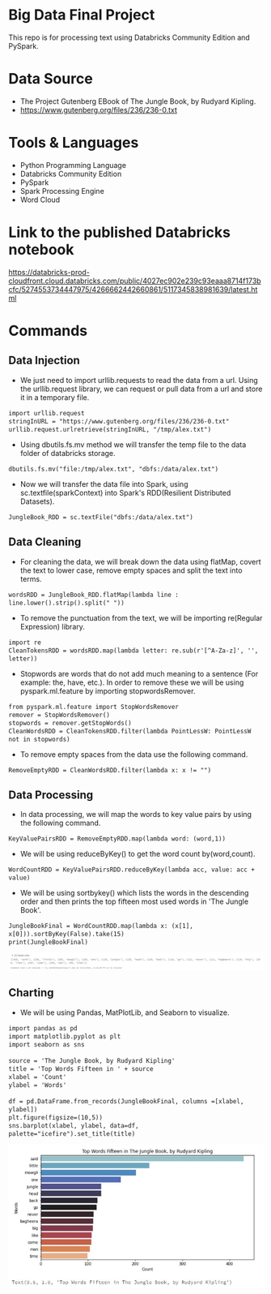 # Big Data Final Project
This repo is for processing text using Databricks Community Edition and PySpark.

# Data Source
* The Project Gutenberg EBook of The Jungle Book, by Rudyard Kipling.
* https://www.gutenberg.org/files/236/236-0.txt

# Tools & Languages
* Python Programming Language
* Databricks Community Edition
* PySpark
* Spark Processing Engine
* Word Cloud

# Link to the published Databricks notebook
https://databricks-prod-cloudfront.cloud.databricks.com/public/4027ec902e239c93eaaa8714f173bcfc/5274553734447975/4266662442660861/5117345838981639/latest.html

# Commands
## Data Injection
* We just need to import urllib.requests to read the data from a url. Using the urllib.request library, we can request or pull data from a url and store it in a temporary file.
```
import urllib.request
stringInURL = "https://www.gutenberg.org/files/236/236-0.txt"
urllib.request.urlretrieve(stringInURL, "/tmp/alex.txt")
```

* Using dbutils.fs.mv method we will transfer the temp file to the data folder of databricks storage.
```
dbutils.fs.mv("file:/tmp/alex.txt", "dbfs:/data/alex.txt")
```

* Now we will transfer the data file into Spark, using sc.textfile(sparkContext) into Spark's RDD(Resilient Distributed Datasets).
```
JungleBook_RDD = sc.textFile("dbfs:/data/alex.txt")
```
## Data Cleaning
* For cleaning the data, we will break down the data using flatMap, covert the text to lower case, remove empty spaces and split the text into terms.
```
wordsRDD = JungleBook_RDD.flatMap(lambda line : line.lower().strip().split(" "))
```

* To remove the punctuation from the text, we will be importing re(Regular Expression) library.
```
import re
CleanTokensRDD = wordsRDD.map(lambda letter: re.sub(r'[^A-Za-z]', '', letter))
```

* Stopwords are words that do not add much meaning to a sentence (For example: the, have, etc.). In order to remove these we will be using pyspark.ml.feature by importing stopwordsRemover.
```
from pyspark.ml.feature import StopWordsRemover
remover = StopWordsRemover()
stopwords = remover.getStopWords()
CleanWordsRDD = CleanTokensRDD.filter(lambda PointLessW: PointLessW not in stopwords)
```

* To remove empty spaces from the data use the following command.
```
RemoveEmptyRDD = CleanWordsRDD.filter(lambda x: x != "")
```

## Data Processing
* In data processing, we will map the words to key value pairs by using the following command.
```
KeyValuePairsRDD = RemoveEmptyRDD.map(lambda word: (word,1))
```

* We will be using reduceByKey() to get the word count by(word,count).
```
WordCountRDD = KeyValuePairsRDD.reduceByKey(lambda acc, value: acc + value)
```

* We will be using sortbykey() which lists the words in the descending order and then prints the top fifteen most used words in 'The Jungle Book'.
```
JungleBookFinal = WordCountRDD.map(lambda x: (x[1], x[0])).sortByKey(False).take(15)
print(JungleBookFinal)
```
![result](https://github.com/alekhyajaddu/bigdata-finalproject/blob/main/top15.JPG?raw=true)

## Charting
* We will be using Pandas, MatPlotLib, and Seaborn to visualize.
```
import pandas as pd
import matplotlib.pyplot as plt
import seaborn as sns

source = 'The Jungle Book, by Rudyard Kipling'
title = 'Top Words Fifteen in ' + source
xlabel = 'Count'
ylabel = 'Words'

df = pd.DataFrame.from_records(JungleBookFinal, columns =[xlabel, ylabel]) 
plt.figure(figsize=(10,5))
sns.barplot(xlabel, ylabel, data=df, palette="icefire").set_title(title)
```
![wordCount](https://github.com/alekhyajaddu/bigdata-finalproject/blob/main/wordcountChart.JPG?raw=true)
